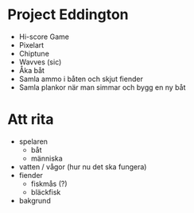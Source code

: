 # Project Eddington
- Hi-score Game
- Pixelart
- Chiptune
- Wavves (sic)
- Åka båt
- Samla ammo i båten och skjut fiender
- Samla plankor när man simmar och bygg en ny båt

# Att rita
- spelaren 
  - båt
  - människa
- vatten / vågor (hur nu det ska fungera)
- fiender
  - fiskmås (?)
  - bläckfisk
- bakgrund
